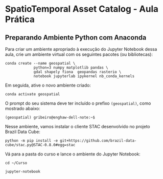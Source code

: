 # SpatioTemporal Asset Catalog - Aula Prática


## Preparando Ambiente Python com Anaconda

Para criar um ambiente apropriado à execução do Jupyter Notebook dessa aula, crie um ambiente virtual com os seguintes pacotes (ou bibliotecas):

```shell
conda create --name geospatial \
             python=3 numpy matplotlib pandas \
             gdal shapely fiona  geopandas rasterio \
             notebook jupyterlab ipykernel nb_conda_kernels
```


Em seguida, ative o novo ambiente criado:

```shell
conda activate geospatial
```

O prompt do seu sistema deve ter incluído o prefixo `(geospatial)`, como mostrado abaixo:

```shell
(geospatial) gribeiro@enghaw-dell-note:~$ 
``` 


Nesse ambiente, vamos instalar o cliente STAC desenvolvido no projeto Brazil Data Cube:
```shell
python -m pip install -e git+https://github.com/brazil-data-cube/stac.py@STAC-0.8.0#egg=stac
```


Vá para a pasta do curso e lance o ambiente do Jupyter Notebook:
```shell
cd ~/Curso

jupyter-notebook
```


